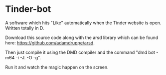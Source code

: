 # Tinder-bot
A software which hits "Like" automatically when the Tinder website is open. Written totally in D.

Download this source code along with the arsd library which can be found here: https://github.com/adamdruppe/arsd.

Then just compile it using the DMD compiler and the command "dmd bot -m64 -i -J. -O -g".

Run it and watch the magic happen on the screen.
